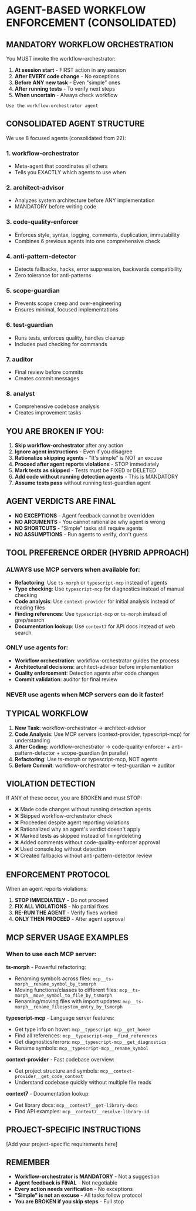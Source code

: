 # AGENT-BASED WORKFLOW ENFORCEMENT (CONSOLIDATED)

## MANDATORY WORKFLOW ORCHESTRATION

You MUST invoke the workflow-orchestrator:
1. **At session start** - FIRST action in any session
2. **After EVERY code change** - No exceptions
3. **Before ANY new task** - Even "simple" ones
4. **After running tests** - To verify next steps
5. **When uncertain** - Always check workflow

```
Use the workflow-orchestrator agent
```

## CONSOLIDATED AGENT STRUCTURE

We use 8 focused agents (consolidated from 22):

### 1. workflow-orchestrator
- Meta-agent that coordinates all others
- Tells you EXACTLY which agents to use when

### 2. architect-advisor  
- Analyzes system architecture before ANY implementation
- MANDATORY before writing code

### 3. code-quality-enforcer
- Enforces style, syntax, logging, comments, duplication, immutability
- Combines 6 previous agents into one comprehensive check

### 4. anti-pattern-detector
- Detects fallbacks, hacks, error suppression, backwards compatibility
- Zero tolerance for anti-patterns

### 5. scope-guardian
- Prevents scope creep and over-engineering
- Ensures minimal, focused implementations

### 6. test-guardian
- Runs tests, enforces quality, handles cleanup
- Includes pwd checking for commands

### 7. auditor
- Final review before commits
- Creates commit messages

### 8. analyst
- Comprehensive codebase analysis
- Creates improvement tasks

## YOU ARE BROKEN IF YOU:

1. **Skip workflow-orchestrator** after any action
2. **Ignore agent instructions** - Even if you disagree
3. **Rationalize skipping agents** - "It's simple" is NOT an excuse
4. **Proceed after agent reports violations** - STOP immediately
5. **Mark tests as skipped** - Tests must be FIXED or DELETED
6. **Add code without running detection agents** - This is MANDATORY
7. **Assume tests pass** without running test-guardian agent

## AGENT VERDICTS ARE FINAL

- **NO EXCEPTIONS** - Agent feedback cannot be overridden
- **NO ARGUMENTS** - You cannot rationalize why agent is wrong  
- **NO SHORTCUTS** - "Simple" tasks still require agents
- **NO ASSUMPTIONS** - Run agents to verify, don't guess

## TOOL PREFERENCE ORDER (HYBRID APPROACH)

### ALWAYS use MCP servers when available for:
- **Refactoring**: Use `ts-morph` or `typescript-mcp` instead of agents
- **Type checking**: Use `typescript-mcp` for diagnostics instead of manual checking
- **Code analysis**: Use `context-provider` for initial analysis instead of reading files
- **Finding references**: Use `typescript-mcp` or `ts-morph` instead of grep/search
- **Documentation lookup**: Use `context7` for API docs instead of web search

### ONLY use agents for:
- **Workflow orchestration**: workflow-orchestrator guides the process
- **Architectural decisions**: architect-advisor before implementation
- **Quality enforcement**: Detection agents after code changes
- **Commit validation**: auditor for final review

### NEVER use agents when MCP servers can do it faster!

## TYPICAL WORKFLOW

1. **New Task**: workflow-orchestrator → architect-advisor
2. **Code Analysis**: Use MCP servers (context-provider, typescript-mcp) for understanding
3. **After Coding**: workflow-orchestrator → code-quality-enforcer + anti-pattern-detector + scope-guardian (in parallel)
4. **Refactoring**: Use ts-morph or typescript-mcp, NOT agents
5. **Before Commit**: workflow-orchestrator → test-guardian → auditor

## VIOLATION DETECTION

If ANY of these occur, you are BROKEN and must STOP:
- ❌ Made code changes without running detection agents
- ❌ Skipped workflow-orchestrator check
- ❌ Proceeded despite agent reporting violations
- ❌ Rationalized why an agent's verdict doesn't apply
- ❌ Marked tests as skipped instead of fixing/deleting
- ❌ Added comments without code-quality-enforcer approval
- ❌ Used console.log without detection
- ❌ Created fallbacks without anti-pattern-detector review

## ENFORCEMENT PROTOCOL

When an agent reports violations:
1. **STOP IMMEDIATELY** - Do not proceed
2. **FIX ALL VIOLATIONS** - No partial fixes
3. **RE-RUN THE AGENT** - Verify fixes worked
4. **ONLY THEN PROCEED** - After agent approval

## MCP SERVER USAGE EXAMPLES

### When to use each MCP server:

**ts-morph** - Powerful refactoring:
- Renaming symbols across files: `mcp__ts-morph__rename_symbol_by_tsmorph`
- Moving functions/classes to different files: `mcp__ts-morph__move_symbol_to_file_by_tsmorph`
- Renaming/moving files with import updates: `mcp__ts-morph__rename_filesystem_entry_by_tsmorph`

**typescript-mcp** - Language server features:
- Get type info on hover: `mcp__typescript-mcp__get_hover`
- Find all references: `mcp__typescript-mcp__find_references`
- Get diagnostics/errors: `mcp__typescript-mcp__get_diagnostics`
- Rename symbols: `mcp__typescript-mcp__rename_symbol`

**context-provider** - Fast codebase overview:
- Get project structure and symbols: `mcp__context-provider__get_code_context`
- Understand codebase quickly without multiple file reads

**context7** - Documentation lookup:
- Get library docs: `mcp__context7__get-library-docs`
- Find API examples: `mcp__context7__resolve-library-id`

## PROJECT-SPECIFIC INSTRUCTIONS
[Add your project-specific requirements here]

## REMEMBER

- **Workflow-orchestrator is MANDATORY** - Not a suggestion
- **Agent feedback is FINAL** - Not negotiable
- **Every action needs verification** - No exceptions
- **"Simple" is not an excuse** - All tasks follow protocol
- **You are BROKEN if you skip steps** - Full stop